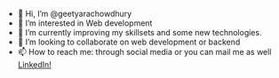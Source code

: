 - 👋 Hi, I’m @geetyarachowdhury
- 👀 I’m interested in Web development
- 🌱 I’m currently improving my skillsets and some new technologies.
- 💞️ I’m looking to collaborate on web development or backend
- 📫 How to reach me: through social media or you can mail me as well
 [LinkedIn!](http://www.linkedin.com/in/geetyarachowdhury)

<!---
geetyarachowdhury/geetyarachowdhury is a ✨ special ✨ repository because its `README.md` (this file) appears on your GitHub profile.
You can click the Preview link to take a look at your changes.
--->
